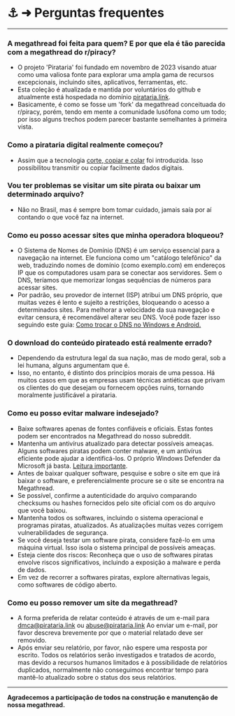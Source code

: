 # ⚓️ ➜ Perguntas frequentes

---

### A megathread foi feita para quem? E por que ela é tão parecida com a megathread do r/piracy?

- O projeto 'Pirataria' foi fundado em novembro de 2023 visando atuar como uma valiosa fonte para explorar uma ampla gama de recursos excepcionais, incluindo sites, aplicativos, ferramentas, etc.
- Esta coleção é atualizada e mantida por voluntários do github e atualmente está hospedada no domínio [pirataria.link](https://pirataria.link).
- Basicamente, é como se fosse um 'fork' da megathread conceituada do r/piracy, porém, tendo em mente a comunidade lusófona como um todo; por isso alguns trechos podem parecer bastante semelhantes à primeira vista.

### Como a pirataria digital realmente começou?

- Assim que a tecnologia [corte, copiar e colar](https://pt.wikipedia.org/wiki/Cortar,_copiar_e_colar) foi introduzida. Isso possibilitou transmitir ou copiar facilmente dados digitais.

### Vou ter problemas se visitar um site pirata ou baixar um determinado arquivo?

- Não no Brasil, mas é sempre bom tomar cuidado, jamais saía por aí contando o que você faz na internet.

### Como eu posso acessar sites que minha operadora bloqueou?

- O Sistema de Nomes de Domínio (DNS) é um serviço essencial para a navegação na internet. Ele funciona como um "catálogo telefônico" da web, traduzindo nomes de domínio (como exemplo.com) em endereços IP que os computadores usam para se conectar aos servidores. Sem o DNS, teríamos que memorizar longas sequências de números para acessar sites.
- Por padrão, seu provedor de internet (ISP) atribui um DNS próprio, que muitas vezes é lento e sujeito a restrições, bloqueando o acesso a determinados sites. Para melhorar a velocidade da sua navegação e evitar censura, é recomendável alterar seu DNS. Você pode fazer isso seguindo este guia: [Como trocar o DNS no Windows e Android.](/guias/dns)

### O download do conteúdo pirateado está realmente errado?

- Dependendo da estrutura legal da sua nação, mas de modo geral, sob a lei humana, alguns argumentam que é.
- Isso, no entanto, é distinto dos princípios morais de uma pessoa. Há muitos casos em que as empresas usam técnicas antiéticas que privam os clientes do que desejam ou fornecem opções ruins, tornando moralmente justificável a pirataria.

### Como eu posso evitar malware indesejado?

- Baixe softwares apenas de fontes confiáveis e oficiais. Estas fontes podem ser encontrados na Megathread do nosso subreddit.
- Mantenha um antivírus atualizado para detectar possíveis ameaças. Alguns softwares piratas podem conter malware, e um antivírus eficiente pode ajudar a identificá-los. O próprio Windows Defender da Microsoft já basta. [Leitura importante](/posts/antivirus).
- Antes de baixar qualquer software, pesquise e sobre o site em que irá baixar o software, e preferencialmente procure se o site se encontra na Megathread.
- Se possível, confirme a autenticidade do arquivo comparando checksums ou hashes fornecidos pelo site oficial com os do arquivo que você baixou.
- Mantenha todos os softwares, incluindo o sistema operacional e programas piratas, atualizados. As atualizações muitas vezes corrigem vulnerabilidades de segurança.
- Se você deseja testar um software pirata, considere fazê-lo em uma máquina virtual. Isso isola o sistema principal de possíveis ameaças.
- Esteja ciente dos riscos: Reconheça que o uso de softwares piratas envolve riscos significativos, incluindo a exposição a malware e perda de dados.
- Em vez de recorrer a softwares piratas, explore alternativas legais, como softwares de código aberto.

### Como eu posso remover um site da megathread?

- A forma preferida de relatar conteúdo é através de um e-mail para [dmca@pirataria.link](mailto:dmca@pirataria.link) ou [abuse@pirataria.link](mailto:abuse@pirataria.link) Ao enviar um e-mail, por favor descreva brevemente por que o material relatado deve ser removido.
- Após enviar seu relatório, por favor, não espere uma resposta por escrito. Todos os relatórios serão investigados e tratados de acordo, mas devido a recursos humanos limitados e à possibilidade de relatórios duplicados, normalmente não conseguimos encontrar tempo para mantê-lo atualizado sobre o status dos seus relatórios.

---

**Agradecemos a participação de todos na construção e manutenção de nossa megathread.**
